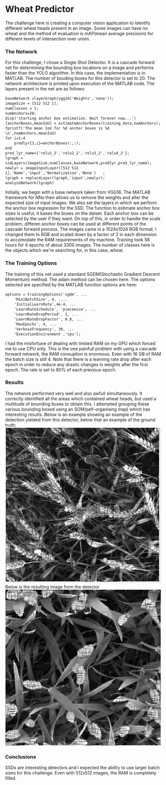 # Wheat Predictor
The challenge here is creating a computer vision application to identify different wheat heads present in an image. Some images can have no wheat and the method of evaluation is 
mAP(mean average precision) for different levels of intersection over union. 

### The Network
For this challenge, I chose a Single Shot Detector. It is a cascade forward net for determining the bounding box locations on a image and performs faster than the YOLO algorithm.
In this case, the implementation is in MATLAB. The number of bouding boxes for this detector is set to 20. The network architecture is printed upon execution of the MATLAB code.
The layers present in the net are as follows: 
```
baseNetwork =layerGraph(vgg16('Weights','none'));
imageSize = [512 512 1];
numClasses = 1;
numAnchors=20;
disp('starting anchor box estimation. Wait forever now...')
[anchorBoxes,meanIoU] = estimateAnchorBoxes(training_data,numAnchors);
fprintf('The mean IoU for %d anchor boxes is %d \n',numAnchors,meanIoU)
for i=1:4
    predlyr{1,i}=anchorBoxes(:,:);
end
pred_lyr_name={'relu1_2','relu2_2','relu3_2','relu4_2'};
lgraph = ssdLayers(imageSize,numClasses,baseNetwork,predlyr,pred_lyr_name);
newlyr = imageInputLayer([512 512 1],'Name','input','Normalization','None')   ;
lgraph = replaceLayer(lgraph,'input',newlyr);
analyzeNetwork(lgraph)

```

Initially, we begin with a base network taken from VGG16. The MATLAB framework for NNs then allows us to remove the weights and alter the expected size of input images.
We also set the layers in which we perform the anchor box regression for the SSD. The function to estimate anchor box sizes is useful, it bases the boxes on the datset. Each 
anchor box can be selected by the user if they want. On top of this, in order to handle the scale problem, differen anchor boxes can be used at different points of the 
cascade forward process. The images came in a 1024x1024 RGB format. I changed them to RGB and scaled down by a factor of 2 in each dimension to accomodate the RAM requirements 
of my machine. Training took 58 hours for 4 epochs of about 3300 images. The number of classes here is the objects which we're searching for, in this case, wheat. 

### The Training Options
The training of this net used a standard SGDM(Stochastic Gradient Descent Momentum) method. The adam method can be chosen here. The options selected are specified by the MATLAB
function options are here:
```
options = trainingOptions('sgdm', ...
    'MiniBatchSize', 4, ....
    'InitialLearnRate',4e-4, ...
    'LearnRateSchedule', 'piecewise', ...
    'LearnRateDropPeriod', 1, ...
    'LearnRateDropFactor', 0.8, ...
    'MaxEpochs', 4, ...
    'VerboseFrequency', 30, ...
    'ExecutionEnvironment','cpu');
```
I had the misfortune of dealing with limited RAM on my GPU which forced me to use CPU only. This is the one painfull problem with using a cascade forward network, the RAM 
consuption is enormous. Even with 16 GB of RAM the batch size is still 4. Note that there is a learning rate drop after each epoch in order to reduce any drastic changes in
weights after the first epoch. The rate is set to 80% of each previous epoch. 

### Results
The network performed very well and also awfull simultaneously. It correctly identified all the areas which contained wheat heads, but used a multitude of bounding boxes to
obtain this. I attempted grouping these various bounding boxed using an SOM(self-organising map) which has interesting results. Below is an example showing an example of the
detection yielded from this detector, below that an example of the ground truth:
![gtruth image](https://github.com/ArthurBuckingdale/kaggle-competitions/blob/master/wheat_predictor/images/g_truth.PNG)
Below is the resulting image from the detector
![det image](https://github.com/ArthurBuckingdale/kaggle-competitions/blob/master/wheat_predictor/images/cv_2_20.PNG)

### Conclusions
SSDs are interesting detectors and I expected the ability to use larger batch sizes for this challenge. Even with 512x512 images, the RAM is completely filled. 